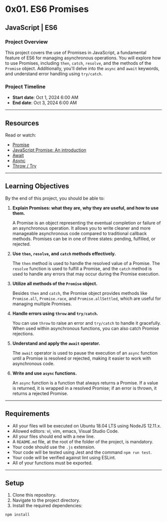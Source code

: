 # 0x01. ES6 Promises

## JavaScript | ES6

### Project Overview

This project covers the use of Promises in JavaScript, a fundamental feature of ES6 for managing asynchronous operations. You will explore how to use Promises, including `then`, `catch`, `resolve`, and the methods of the `Promise` object. Additionally, you'll delve into the `async` and `await` keywords, and understand error handling using `try/catch`.

### Project Timeline

- **Start date**: Oct 1, 2024 6:00 AM
- **End date**: Oct 3, 2024 6:00 AM

---

## Resources

Read or watch:

- [Promise](https://developer.mozilla.org/en-US/docs/Web/JavaScript/Reference/Global_Objects/Promise)
- [JavaScript Promise: An introduction](https://developers.google.com/web/fundamentals/primers/promises)
- [Await](https://developer.mozilla.org/en-US/docs/Web/JavaScript/Reference/Operators/await)
- [Async](https://developer.mozilla.org/en-US/docs/Web/JavaScript/Reference/Statements/async)
- [Throw / Try](https://developer.mozilla.org/en-US/docs/Web/JavaScript/Reference/Statements/try...catch)

---

## Learning Objectives

By the end of this project, you should be able to:

1. **Explain Promises: what they are, why they are useful, and how to use them.**

   A Promise is an object representing the eventual completion or failure of an asynchronous operation. It allows you to write cleaner and more manageable asynchronous code compared to traditional callback methods. Promises can be in one of three states: pending, fulfilled, or rejected.

2. **Use `then`, `resolve`, and `catch` methods effectively.**

   The `then` method is used to handle the resolved value of a Promise. The `resolve` function is used to fulfill a Promise, and the `catch` method is used to handle any errors that may occur during the Promise execution.

3. **Utilize all methods of the `Promise` object.**

   Besides `then` and `catch`, the Promise object provides methods like `Promise.all`, `Promise.race`, and `Promise.allSettled`, which are useful for managing multiple Promises.

4. **Handle errors using `throw` and `try/catch`.**

   You can use `throw` to raise an error and `try/catch` to handle it gracefully. When used within asynchronous functions, you can also catch Promise rejections.

5. **Understand and apply the `await` operator.**

   The `await` operator is used to pause the execution of an `async` function until a Promise is resolved or rejected, making it easier to work with asynchronous code.

6. **Write and use `async` functions.**

   An `async` function is a function that always returns a Promise. If a value is returned, it is wrapped in a resolved Promise; if an error is thrown, it returns a rejected Promise.

---

## Requirements

- All your files will be executed on Ubuntu 18.04 LTS using NodeJS 12.11.x.
- Allowed editors: vi, vim, emacs, Visual Studio Code.
- All your files should end with a new line.
- A `README.md` file, at the root of the folder of the project, is mandatory.
- Your code should use the `.js` extension.
- Your code will be tested using Jest and the command `npm run test`.
- Your code will be verified against lint using ESLint.
- All of your functions must be exported.

---

## Setup

1. Clone this repository.
2. Navigate to the project directory.
3. Install the required dependencies:

```bash
npm install
